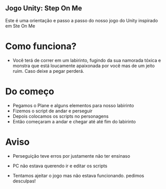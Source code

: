 ## Jogo Unity: Step On Me

Este é uma orientação e passo a passo do nosso jogo do Unity inspirado em Ste On Me

# Como funciona?

* Você terá de correr em um labirinto, fugindo da sua namorada tóxica e monstra que está loucamente apaixonada por você mas de um jeito ruim. Caso deixe a pegar perderá.

# Do começo 
* Pegamos o Plane e alguns elementos para nosso labirinto 
* Fizemos o script de andar e perseguir 
* Depois colocamos os scripts no personagens 
* Então começaram a andar e chegar até até fim do labirinto
# Aviso 
* Perseguição teve erros por justamente não ter ensinaso
* PC não estava querendo ir e editar os scripts

* Tentamos ajeitar o jogo mas não estava funcionando. pedimos desculpas!
